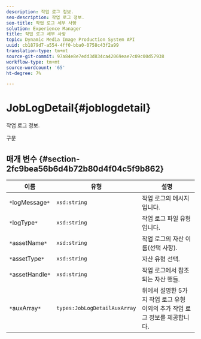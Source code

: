 ```yaml
---
description: 작업 로그 정보.
seo-description: 작업 로그 정보.
seo-title: 작업 로그 세부 사항
solution: Experience Manager
title: 작업 로그 세부 사항
topic: Dynamic Media Image Production System API
uuid: cb1879d7-a554-4ff0-bba0-0758c43f2a99
translation-type: tm+mt
source-git-commit: 97a84e8e7edd3d834ca42069eae7c09c00d57938
workflow-type: tm+mt
source-wordcount: '65'
ht-degree: 7%

---
```



# JobLogDetail{#joblogdetail}

작업 로그 정보.

구문

## 매개 변수 {#section-2fc9bea56b6d4b72b80d4f04c5f9b862}

| 이름 | 유형 | 설명 |
|---|---|---|
| `*`logMessage`*` | `xsd:string` | 작업 로그의 메시지입니다. |
| `*`logType`*` | `xsd:string` | 작업 로그 파일 유형입니다. |
| `*`assetName`*` | `xsd:string` | 작업 로그의 자산 이름(선택 사항). |
| `*`assetType`*` | `xsd:string` | 자산 유형 선택. |
| `*`assetHandle`*` | `xsd:string` | 작업 로그에서 참조되는 자산 핸들. |
| `*`auxArray`*` | `types:JobLogDetailAuxArray` | 위에서 설명한 5가지 작업 로그 유형 이외의 추가 작업 로그 정보를 제공합니다. |

